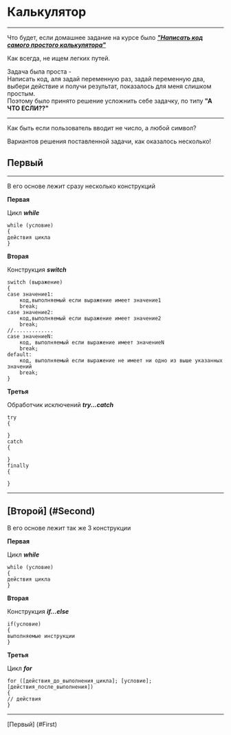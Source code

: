 ﻿# Калькулятор 
***
Что будет, если домашнее задание на курсе было <ins>***"Написать код самого простого калькулятора"</ins>***

Как всегда, не ищем легких путей.  

Задача была проста -  
Написать код, аля задай переменную раз, задай переменную два, выбери действие и получи результат, показалось для меня слишком простым.  
Поэтому было принято решение усложнить себе задачку, по типу **"А ЧТО ЕСЛИ??"**  
***
Как быть если пользователь вводит не число, а любой символ?

Вариантов решения поставленной задачи, как оказалось несколько!  


## <a name="First"></a>	Первый
***
В его основе лежит сразу несколько конструкций

**Первая**

Цикл ***while***

    while (условие)  
    {  
    действия цикла  
    }  
**Вторая**  

Конструкция ***switch***  

    switch (выражение)
    {
    case значение1:
        код,выполняемый если выражение имеет значение1
        break;
    case значение2:
        код,выполняемый если выражение имеет значение2
        break;
    //.............
    case значениеN:
        код, выполняемый если выражение имеет значениеN
        break;
    default:
        код, выполняемый если выражение не имеет ни одно из выше указанных значений
        break;
    }
**Третья**

Обработчик исключений ***try...catch***  

    try
    {
     
    }
    catch
    {
     
    }
    finally
    {
     
    }
***

## [Второй] (#Second)

В его основе лежит так же 3 конструкции   

**Первая**

Цикл ***while***   

    while (условие)  
    {  
    действия цикла  
    } 

**Вторая**

Конструкция ***if...else***  

    if(условие)
    {
    выполняемые инструкции
    }

**Третья**

Цикл ***for***  

    for ([действия_до_выполнения_цикла]; [условие]; [действия_после_выполнения])
    {
    // действия
    }

***

[Первый] (#First)
